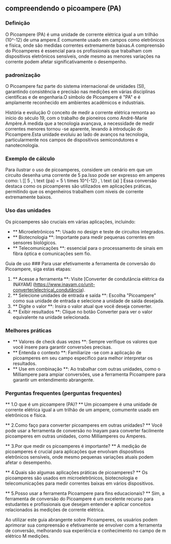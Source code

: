 ## compreendendo o picoampere (PA)

### Definição
O Picoampere (PA) é uma unidade de corrente elétrica igual a um trilhão (10^-12) de uma ampere.É comumente usado em campos como eletrônicos e física, onde são medidas correntes extremamente baixas.A compreensão do Picoamperes é essencial para os profissionais que trabalham com dispositivos eletrônicos sensíveis, onde mesmo as menores variações na corrente podem afetar significativamente o desempenho.

### padronização
O Picoampere faz parte do sistema internacional de unidades (SI), garantindo consistência e precisão nas medições em várias disciplinas científicas e de engenharia.O símbolo de Picoampere é "PA" e é amplamente reconhecido em ambientes acadêmicos e industriais.

História e evolução
O conceito de medir a corrente elétrica remonta ao início do século 19, com o trabalho de pioneiros como André-Marie Ampère.À medida que a tecnologia avançava, a necessidade de medir correntes menores tornou -se aparente, levando à introdução do Picoampere.Esta unidade evoluiu ao lado de avanços na tecnologia, particularmente nos campos de dispositivos semicondutores e nanotecnologia.

### Exemplo de cálculo
Para ilustrar o uso de picoamperes, considere um cenário em que um circuito desenha uma corrente de 5 pa.Isso pode ser expresso em amperes como:
\ [[
5 \, \ text {pa} = 5 \ times 10^{-12} \, \ text {a}
\]
Essa conversão destaca como os picoamperes são utilizados em aplicações práticas, permitindo que os engenheiros trabalhem com níveis de corrente extremamente baixos.

### Uso das unidades
Os picoamperes são cruciais em várias aplicações, incluindo:
- ** Microeletrônicos **: Usado no design e teste de circuitos integrados.
- ** Biotecnologia **: Importante para medir pequenas correntes em sensores biológicos.
- ** Telecomunicações **: essencial para o processamento de sinais em fibra óptica e comunicações sem fio.

Guia de uso ###
Para usar efetivamente a ferramenta de conversão do Picoampere, siga estas etapas:
1. ** Acesse a ferramenta **: Visite [Converter de condutância elétrica da INAYAM] (https://www.inayam.co/unit-converter/electrical_condutância).
2. ** Selecione unidades de entrada e saída **: Escolha "Picoampere" como sua unidade de entrada e selecione a unidade de saída desejada.
3. ** Digite o valor **: Insira o valor atual que você deseja converter.
4. ** Exibir resultados **: Clique no botão Converter para ver o valor equivalente na unidade selecionada.

### Melhores práticas
- ** Valores de check duas vezes **: Sempre verifique os valores que você insere para garantir conversões precisas.
- ** Entenda o contexto **: Familiarize -se com a aplicação de picoamperes em seu campo específico para melhor interpretar os resultados.
- ** Use em combinação **: Ao trabalhar com outras unidades, como o Milliampere para ampiar conversões, use a ferramenta Picoampere para garantir um entendimento abrangente.

### Perguntas frequentes (perguntas frequentes)

** 1.O que é um picoampere (PA)? **
Um picoampere é uma unidade de corrente elétrica igual a um trilhão de um ampere, comumente usado em eletrônicos e física.

** 2.Como faço para converter picoamperes em outras unidades? **
Você pode usar a ferramenta de conversão no Inayam para converter facilmente picoamperes em outras unidades, como Milliamperes ou Amperes.

** 3.Por que medir os picoamperes é importante? **
A medição de picoamperes é crucial para aplicações que envolvam dispositivos eletrônicos sensíveis, onde mesmo pequenas variações atuais podem afetar o desempenho.

** 4.Quais são algumas aplicações práticas de picoamperes? **
Os picoamperes são usados ​​em microeletrônicos, biotecnologia e telecomunicações para medir correntes baixas em vários dispositivos.

** 5.Posso usar a ferramenta Picoampere para fins educacionais? **
Sim, a ferramenta de conversão do Picoampere é um excelente recurso para estudantes e profissionais que desejam entender e aplicar conceitos relacionados às medições de corrente elétrica.

Ao utilizar este guia abrangente sobre Picoamperes, os usuários podem aprimorar sua compreensão e efetivamente se envolver com a ferramenta de conversão, melhorando sua experiência e conhecimento no campo de m elétrico M medições.